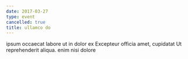 ```yaml
---
date: 2017-03-27
type: event
cancelled: true
title: ullamco do
---
```

ipsum occaecat labore ut in dolor ex Excepteur officia amet, cupidatat Ut reprehenderit aliqua. enim nisi dolore